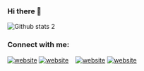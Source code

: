### Hi there 👋

<!--
**thebolats/thebolats** is a ✨ _special_ ✨ repository because its `README.md` (this file) appears on your GitHub profile.

Here are some ideas to get you started:

- 🔭 I’m currently working on ...
- 🌱 I’m currently learning ...
- 👯 I’m looking to collaborate on ...
- 🤔 I’m looking for help with ...
- 💬 Ask me about ...
- 📫 How to reach me: ...
- 😄 Pronouns: ...
- ⚡ Fun fact: ...
-->

![Github stats 2](https://github-readme-stats.vercel.app/api?username=thebolats&show_icons=true&theme=radical)

### Connect with me:

[![website](./img/linkedin-light.svg)](https://linkedin.com/in/barisbolatcs#gh-light-mode-only)
[![website](./img/linkedin-dark.svg)](https://linkedin.com/in/barisbolatcs#gh-dark-mode-only)
&nbsp;&nbsp;
[![website](./img/instagram-light.svg)](https://instagram.com/the_bolats#gh-light-mode-only)
[![website](./img/instagram-dark.svg)](https://instagram.com/the_bolats#gh-dark-mode-only)
